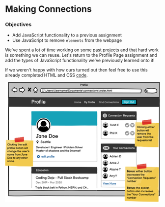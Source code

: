 # Making Connections

### Objectives

- Add JavaScript functionality to a previous assignment
- Use JavaScript to remove `elements` from the webpage

We've spent a lot of time working on some past projects and that hard work is something we can reuse. Let's return to the Profile Page assignment and add the types of JavaScript functionality we've previously learned onto it!

If we weren't happy with how ours turned out then feel free to use this already completed HTML and CSS [code](https://s3.us-east-1.amazonaws.com/General_V88/boomyeah2015/codingdojo/curriculum/content/chapter/1619370348__profile-page.zip).

![](profile-page-functions.png)
